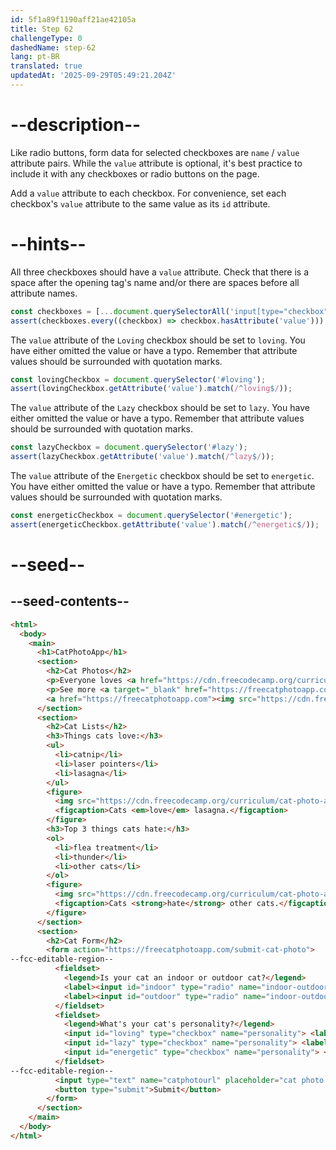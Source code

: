 ```yaml
---
id: 5f1a89f1190aff21ae42105a
title: Step 62
challengeType: 0
dashedName: step-62
lang: pt-BR
translated: true
updatedAt: '2025-09-29T05:49:21.204Z'
---
```


# --description--

Like radio buttons, form data for selected checkboxes are `name` / `value` attribute pairs. While the `value` attribute is optional, it's best practice to include it with any checkboxes or radio buttons on the page.

Add a `value` attribute to each checkbox. For convenience, set each checkbox's `value` attribute to the same value as its `id` attribute.

# --hints--

All three checkboxes should have a `value` attribute. Check that there is a space after the opening tag's name and/or there are spaces before all attribute names.

```js
const checkboxes = [...document.querySelectorAll('input[type="checkbox"]')];
assert(checkboxes.every((checkbox) => checkbox.hasAttribute('value')));
```

The `value` attribute of the `Loving` checkbox should be set to `loving`. You have either omitted the value or have a typo. Remember that attribute values should be surrounded with quotation marks.

```js
const lovingCheckbox = document.querySelector('#loving');
assert(lovingCheckbox.getAttribute('value').match(/^loving$/));
```

The `value` attribute of the `Lazy` checkbox should be set to `lazy`. You have either omitted the value or have a typo. Remember that attribute values should be surrounded with quotation marks.

```js
const lazyCheckbox = document.querySelector('#lazy');
assert(lazyCheckbox.getAttribute('value').match(/^lazy$/));
```

The `value` attribute of the `Energetic` checkbox should be set to `energetic`. You have either omitted the value or have a typo. Remember that attribute values should be surrounded with quotation marks.

```js
const energeticCheckbox = document.querySelector('#energetic');
assert(energeticCheckbox.getAttribute('value').match(/^energetic$/));
```

# --seed--

## --seed-contents--

```html
<html>
  <body>
    <main>
      <h1>CatPhotoApp</h1>
      <section>
        <h2>Cat Photos</h2>
        <p>Everyone loves <a href="https://cdn.freecodecamp.org/curriculum/cat-photo-app/running-cats.jpg">cute cats</a> online!</p>
        <p>See more <a target="_blank" href="https://freecatphotoapp.com">cat photos</a> in our gallery.</p>
        <a href="https://freecatphotoapp.com"><img src="https://cdn.freecodecamp.org/curriculum/cat-photo-app/relaxing-cat.jpg" alt="A cute orange cat lying on its back."></a>
      </section>
      <section>
        <h2>Cat Lists</h2>
        <h3>Things cats love:</h3>
        <ul>
          <li>catnip</li>
          <li>laser pointers</li>
          <li>lasagna</li>
        </ul>
        <figure>
          <img src="https://cdn.freecodecamp.org/curriculum/cat-photo-app/lasagna.jpg" alt="A slice of lasagna on a plate.">
          <figcaption>Cats <em>love</em> lasagna.</figcaption>  
        </figure>
        <h3>Top 3 things cats hate:</h3>
        <ol>
          <li>flea treatment</li>
          <li>thunder</li>
          <li>other cats</li>
        </ol>
        <figure>
          <img src="https://cdn.freecodecamp.org/curriculum/cat-photo-app/cats.jpg" alt="Two tabby kittens sleeping together on a couch.">
          <figcaption>Cats <strong>hate</strong> other cats.</figcaption>  
        </figure>
      </section>
      <section>
        <h2>Cat Form</h2>
        <form action="https://freecatphotoapp.com/submit-cat-photo">
--fcc-editable-region--
          <fieldset>
            <legend>Is your cat an indoor or outdoor cat?</legend>
            <label><input id="indoor" type="radio" name="indoor-outdoor" value="indoor"> Indoor</label>
            <label><input id="outdoor" type="radio" name="indoor-outdoor" value="outdoor"> Outdoor</label>
          </fieldset>
          <fieldset>
            <legend>What's your cat's personality?</legend>
            <input id="loving" type="checkbox" name="personality"> <label for="loving">Loving</label>
            <input id="lazy" type="checkbox" name="personality"> <label for="lazy">Lazy</label>
            <input id="energetic" type="checkbox" name="personality"> <label for="energetic"> Energetic</label>
          </fieldset>
--fcc-editable-region--
          <input type="text" name="catphotourl" placeholder="cat photo URL" required>
          <button type="submit">Submit</button>
        </form>
      </section>
    </main>
  </body>
</html>
```

